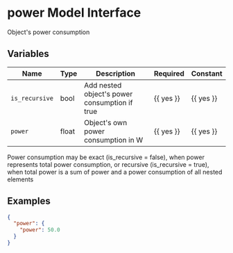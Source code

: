 # power Model Interface

Object's power consumption

## Variables

<!-- table start -->
| Name | Type | Description | Required | Constant |
| --- | --- | --- | --- | --- |
| `is_recursive` | bool | Add nested object's power consumption if true | {{ yes }} | {{ yes }} |
| `power` | float | Object's own power consumption in W | {{ yes }} | {{ yes }} |

<!-- table end -->

Power consumption may be exact (is_recursive = false), when power represents total power consumption,
or recursive (is_recursive = true), when total power is a sum of power and a power consumption of all nested elements

## Examples

```json
{
  "power": {
    "power": 50.0
  }
}
```